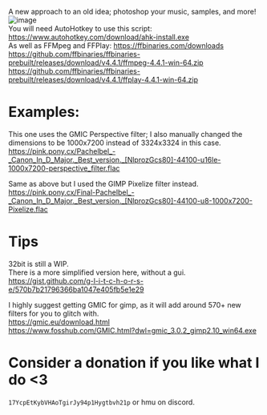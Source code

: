 A new approach to an old idea; photoshop your music, samples, and more!  <br>
![image](https://user-images.githubusercontent.com/17163949/153749280-8a3d7213-18a6-472d-b6b5-fe7efa5d7483.png) <br>
You will need AutoHotkey to use this script: https://www.autohotkey.com/download/ahk-install.exe <br>
As well as FFMpeg and FFPlay: https://ffbinaries.com/downloads <br>
https://github.com/ffbinaries/ffbinaries-prebuilt/releases/download/v4.4.1/ffmpeg-4.4.1-win-64.zip <br>
https://github.com/ffbinaries/ffbinaries-prebuilt/releases/download/v4.4.1/ffplay-4.4.1-win-64.zip


# Examples:
This one uses the GMIC Perspective filter; I also manually changed the dimensions to be 1000x7200 instead of 3324x3324 in this case.
https://pink.pony.cx/Pachelbel_-_Canon_In_D_Major._Best_version._[NlprozGcs80]-44100-u16le-1000x7200-perspective_filter.flac <br>

Same as above but I used the GIMP Pixelize filter instead. <br>
https://pink.pony.cx/Final-Pachelbel_-_Canon_In_D_Major._Best_version._[NlprozGcs80]-44100-u8-1000x7200-Pixelize.flac 


# Tips
32bit is still a WIP. <br>
There is a more simplified version here, without a gui.<br>
https://gist.github.com/g-l-i-t-c-h-o-r-s-e/570b7b21796366ba1047e405fb5e1e29

I highly suggest getting GMIC for gimp, as it will add around 570+ new filters for you to glitch with. <br>
https://gmic.eu/download.html <br>
https://www.fosshub.com/GMIC.html?dwl=gmic_3.0.2_gimp2.10_win64.exe


# Consider a donation if you like what I do <3  
`17YcpEtKybVHAoTgirJy94p1Hygtbvh21p` or hmu on discord.
